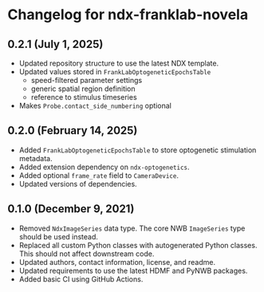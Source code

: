 # Changelog for ndx-franklab-novela

## 0.2.1 (July 1, 2025)

- Updated repository structure to use the latest NDX template.
- Updated values stored in `FrankLabOptogeneticEpochsTable`
  - speed-filtered parameter settings
  - generic spatial region definition
  - reference to stimulus timeseries
- Makes `Probe.contact_side_numbering` optional

## 0.2.0 (February 14, 2025)

- Added `FrankLabOptogeneticEpochsTable` to store optogenetic stimulation metadata.
- Added extension dependency on `ndx-optogenetics`.
- Added optional `frame_rate` field to `CameraDevice`.
- Updated versions of dependencies.

## 0.1.0 (December 9, 2021)

- Removed `NdxImageSeries` data type. The core NWB `ImageSeries` type should be used instead.
- Replaced all custom Python classes with autogenerated Python classes. This should not affect downstream code.
- Updated authors, contact information, license, and readme.
- Updated requirements to use the latest HDMF and PyNWB packages.
- Added basic CI using GitHub Actions.
